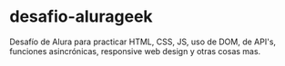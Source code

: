 # desafio-alurageek
Desafío de Alura para practicar HTML, CSS, JS, uso de DOM, de API's, funciones asincrónicas, responsive web design y otras cosas mas.
